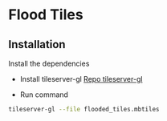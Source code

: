 # Flood Tiles

## Installation
Install the dependencies
- Install tileserver-gl
[Repo tileserver-gl](https://github.com/maptiler/tileserver-gl)

- Run command
```sh
tileserver-gl --file flooded_tiles.mbtiles
```

